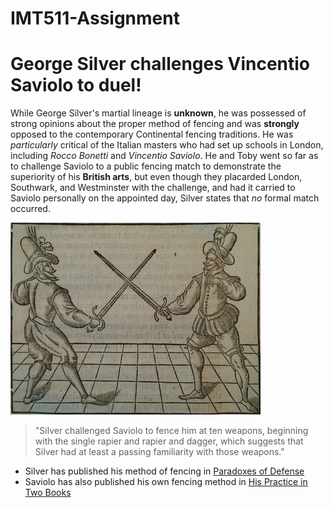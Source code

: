 # IMT511-Assignment

# George Silver challenges Vincentio Saviolo to duel!

While George Silver's martial lineage is **unknown**, he was possessed of strong opinions about the 
proper method of fencing and was **strongly** opposed to the contemporary Continental fencing 
traditions. He was _particularly_ critical of the Italian masters who had set up schools in 
London, including _Rocco Bonetti_ and _Vincentio Saviolo_. He and Toby went so far as to challenge 
Saviolo to a public fencing match to demonstrate the superiority of his **British arts**, 
but even though they placarded London, Southwark, and Westminster with the challenge, and had 
it carried to Saviolo personally on the appointed day, Silver states that _no_ formal match 
occurred.

![duel](duel.jpg)

> "Silver challenged Saviolo to fence him at ten weapons, beginning with the single rapier and rapier and dagger, which suggests that Silver had at least a passing familiarity with those weapons."

* Silver has published his method of fencing in [Paradoxes of Defense](https://wiktenauer.com/wiki/Paradoxes_of_Defence_(Additional_MS_34192))
* Saviolo has also published his own fencing method in [His Practice in Two Books](https://wiktenauer.com/wiki/His_Practise,_in_Two_Bookes_(Vincentio_Saviolo))